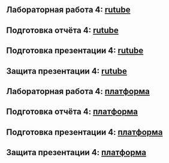 ## Лабораторная работа 4: [rutube]()
## Подготовка отчёта 4: [rutube]()
## Подготовка презентации 4: [rutube]()
## Защита презентации 4: [rutube]()

## Лабораторная работа 4: [платформа]()
## Подготовка отчёта 4: [платформа]()
## Подготовка презентации 4: [платформа]()
## Защита презентации 4: [платформа]()
